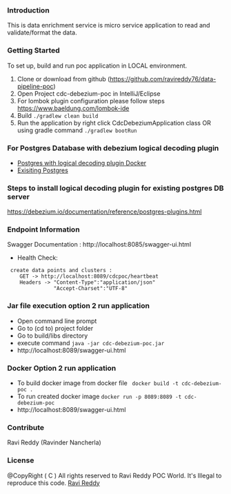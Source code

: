 ### Introduction
This is data enrichment service is micro service application to read and validate/format the data.

### Getting Started
To set up, build and run poc application in LOCAL environment.
1.	Clone or download from github (https://github.com/ravireddy76/data-pipeline-poc)
2.	Open Project cdc-debezium-poc in IntelliJ/Eclipse
3.  For lombok plugin configuration please follow steps https://www.baeldung.com/lombok-ide
3.	Build ``` ./gradlew clean build ```
4.	Run the application by right click  CdcDebeziumApplication class
    OR using gradle command  ``` ./gradlew bootRun ```

### For Postgres Database with debezium logical decoding plugin
 - [Postgres with logical decoding plugin Docker](https://hub.docker.com/r/debezium/postgres)
 - [Exisiting Postgres](https://debezium.io/documentation/reference/postgres-plugins.html)

### Steps to install logical decoding plugin for existing postgres DB server
https://debezium.io/documentation/reference/postgres-plugins.html

### Endpoint Information
Swagger Documentation : http://localhost:8085/swagger-ui.html
- Health Check:
```
 create data points and clusters :
    GET -> http://localhost:8089/cdcpoc/heartbeat
    Headers -> "Content-Type":"application/json"
               "Accept-Charset":"UTF-8"
```
### Jar file execution option 2 run application
 - Open command line prompt
 - Go to (cd to) project folder
 - Go to build/libs directory
 - execute command  ``` java -jar cdc-debezium-poc.jar ```
 - http://localhost:8089/swagger-ui.html

### Docker Option 2 run application
 - To build docker image from docker file
   ``` docker build -t cdc-debezium-poc .```
 - To run created docker image  ``` docker run -p 8089:8089 -t cdc-debezium-poc ```
 - http://localhost:8089/swagger-ui.html

### Contribute
Ravi Reddy (Ravinder Nancherla)

### License
@CopyRight ( C ) All rights reserved to Ravi Reddy POC World. It's Illegal to reproduce this code.
[Ravi Reddy](https://www.linkedin.com/in/ravireddy55447/)
